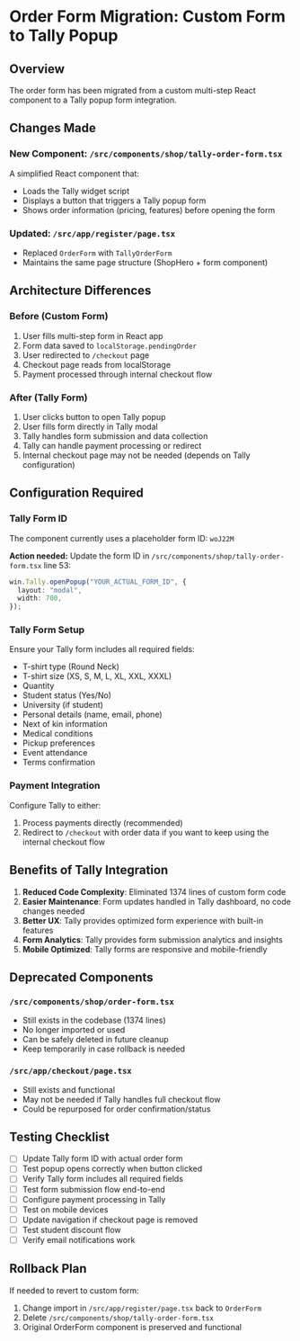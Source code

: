 # Order Form Migration: Custom Form to Tally Popup

## Overview

The order form has been migrated from a custom multi-step React component to a Tally popup form integration.

## Changes Made

### New Component: `/src/components/shop/tally-order-form.tsx`

A simplified React component that:

- Loads the Tally widget script
- Displays a button that triggers a Tally popup form
- Shows order information (pricing, features) before opening the form

### Updated: `/src/app/register/page.tsx`

- Replaced `OrderForm` with `TallyOrderForm`
- Maintains the same page structure (ShopHero + form component)

## Architecture Differences

### Before (Custom Form)

1. User fills multi-step form in React app
2. Form data saved to `localStorage.pendingOrder`
3. User redirected to `/checkout` page
4. Checkout page reads from localStorage
5. Payment processed through internal checkout flow

### After (Tally Form)

1. User clicks button to open Tally popup
2. User fills form directly in Tally modal
3. Tally handles form submission and data collection
4. Tally can handle payment processing or redirect
5. Internal checkout page may not be needed (depends on Tally configuration)

## Configuration Required

### Tally Form ID

The component currently uses a placeholder form ID: `woJ22M`

**Action needed:** Update the form ID in `/src/components/shop/tally-order-form.tsx` line 53:

```typescript
win.Tally.openPopup("YOUR_ACTUAL_FORM_ID", {
  layout: "modal",
  width: 700,
});
```

### Tally Form Setup

Ensure your Tally form includes all required fields:

- T-shirt type (Round Neck)
- T-shirt size (XS, S, M, L, XL, XXL, XXXL)
- Quantity
- Student status (Yes/No)
- University (if student)
- Personal details (name, email, phone)
- Next of kin information
- Medical conditions
- Pickup preferences
- Event attendance
- Terms confirmation

### Payment Integration

Configure Tally to either:

1. Process payments directly (recommended)
2. Redirect to `/checkout` with order data if you want to keep using the internal checkout flow

## Benefits of Tally Integration

1. **Reduced Code Complexity**: Eliminated 1374 lines of custom form code
2. **Easier Maintenance**: Form updates handled in Tally dashboard, no code changes needed
3. **Better UX**: Tally provides optimized form experience with built-in features
4. **Form Analytics**: Tally provides form submission analytics and insights
5. **Mobile Optimized**: Tally forms are responsive and mobile-friendly

## Deprecated Components

### `/src/components/shop/order-form.tsx`

- Still exists in the codebase (1374 lines)
- No longer imported or used
- Can be safely deleted in future cleanup
- Keep temporarily in case rollback is needed

### `/src/app/checkout/page.tsx`

- Still exists and functional
- May not be needed if Tally handles full checkout flow
- Could be repurposed for order confirmation/status

## Testing Checklist

- [ ] Update Tally form ID with actual order form
- [ ] Test popup opens correctly when button clicked
- [ ] Verify Tally form includes all required fields
- [ ] Test form submission flow end-to-end
- [ ] Configure payment processing in Tally
- [ ] Test on mobile devices
- [ ] Update navigation if checkout page is removed
- [ ] Test student discount flow
- [ ] Verify email notifications work

## Rollback Plan

If needed to revert to custom form:

1. Change import in `/src/app/register/page.tsx` back to `OrderForm`
2. Delete `/src/components/shop/tally-order-form.tsx`
3. Original OrderForm component is preserved and functional
